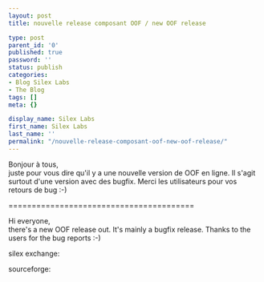 ```yaml
---
layout: post
title: nouvelle release composant OOF / new OOF release

type: post
parent_id: '0'
published: true
password: ''
status: publish
categories:
- Blog Silex Labs
- The Blog
tags: []
meta: {}

display_name: Silex Labs
first_name: Silex Labs
last_name: ''
permalink: "/nouvelle-release-composant-oof-new-oof-release/"
---
```


Bonjour à tous,  
juste pour vous dire qu'il y a une nouvelle version de OOF en ligne. Il s'agit surtout d'une version avec des bugfix. Merci les utilisateurs pour vos retours de bug :-)

========================================

Hi everyone,  
there's a new OOF release out. It's mainly a bugfix release. Thanks to the users for the bug reports :-)

silex
exchange: 


sourceforge:

